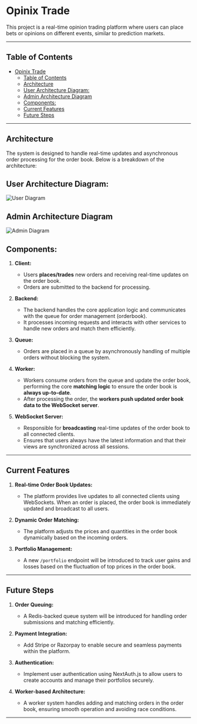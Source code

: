 # Opinix Trade

This project is a real-time opinion trading platform where users can place bets or opinions on different events, similar to prediction markets.

---

## Table of Contents

- [Opinix Trade](#opinix-trade)
  - [Table of Contents](#table-of-contents)
  - [Architecture](#architecture)
  - [User Architecture Diagram:](#user-architecture-diagram)
  - [Admin Architecture Diagram](#admin-architecture-diagram)
  - [Components:](#components)
  - [Current Features](#current-features)
  - [Future Steps](#future-steps)

---

## Architecture

The system is designed to handle real-time updates and asynchronous order processing for the order book. Below is a breakdown of the architecture:

## User Architecture Diagram:
![User Diagram](https://utfs.io/f/40G0kRMDo8YboHg5TGraM2wJDUu4Qv6PTdKWHX5yNScboilV)

## Admin Architecture Diagram

![Admin Diagram](https://utfs.io/f/40G0kRMDo8YbOHYutQ49DaVfpnob3ytkRmB2h0jv5XCcIuAM)

## Components:

1. **Client:**
   - Users **places/trades** new orders and receiving real-time updates on the order book.
   - Orders are submitted to the backend for processing.
   
2. **Backend:**
   - The backend handles the core application logic and communicates with the queue for order management (orderbook).
   - It processes incoming requests and interacts with other services to handle new orders and match them efficiently.
   
3. **Queue:**
   - Orders are placed in a queue by asynchronously handling of multiple orders without blocking the system.
   
4. **Worker:**
   - Workers consume orders from the queue and update the order book, performing the core **matching logic** to ensure the order book is **always up-to-date**.
   - After processing the order, the **workers push updated order book data to the WebSocket server**.
   
5. **WebSocket Server:**
   - Responsible for **broadcasting** real-time updates of the order book to all connected clients.
   - Ensures that users always have the latest information and that their views are synchronized across all sessions.

---

## Current Features

1. **Real-time Order Book Updates:**
   - The platform provides live updates to all connected clients using WebSockets. When an order is placed, the order book is immediately updated and broadcast to all users.

2. **Dynamic Order Matching:**
   - The platform adjusts the prices and quantities in the order book dynamically based on the incoming orders.

3. **Portfolio Management:**
   - A new `/portfolio` endpoint will be introduced to track user gains and losses based on the fluctuation of top prices in the order book.
---

## Future Steps

   
1. **Order Queuing:**
   - A Redis-backed queue system will be introduced for handling order submissions and matching efficiently.
   
2. **Payment Integration:**
   - Add Stripe or Razorpay to enable secure and seamless payments within the platform.
   
3. **Authentication:**
   - Implement user authentication using NextAuth.js to allow users to create accounts and manage their portfolios securely.
   
4. **Worker-based Architecture:**
   - A worker system handles adding and matching orders in the order book, ensuring smooth operation and avoiding race conditions.

---